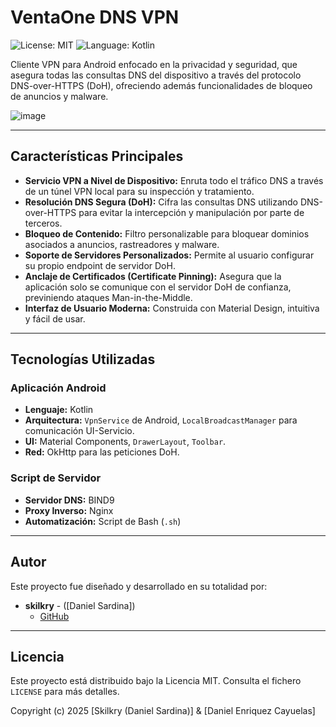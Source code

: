 # VentaOne DNS VPN

![License: MIT](https://img.shields.io/badge/License-MIT-yellow.svg)
![Language: Kotlin](https://img.shields.io/badge/Language-Kotlin-blue.svg)

Cliente VPN para Android enfocado en la privacidad y seguridad, que asegura todas las consultas DNS del dispositivo a través del protocolo DNS-over-HTTPS (DoH), ofreciendo además funcionalidades de bloqueo de anuncios y malware.

![image](https://github.com/user-attachments/assets/9491322d-8966-408f-a8a2-db4de341bdbb)



---

## Características Principales

* **Servicio VPN a Nivel de Dispositivo:** Enruta todo el tráfico DNS a través de un túnel VPN local para su inspección y tratamiento.
* **Resolución DNS Segura (DoH):** Cifra las consultas DNS utilizando DNS-over-HTTPS para evitar la intercepción y manipulación por parte de terceros.
* **Bloqueo de Contenido:** Filtro personalizable para bloquear dominios asociados a anuncios, rastreadores y malware.
* **Soporte de Servidores Personalizados:** Permite al usuario configurar su propio endpoint de servidor DoH.
* **Anclaje de Certificados (Certificate Pinning):** Asegura que la aplicación solo se comunique con el servidor DoH de confianza, previniendo ataques Man-in-the-Middle.
* **Interfaz de Usuario Moderna:** Construida con Material Design, intuitiva y fácil de usar.

---

## Tecnologías Utilizadas

### Aplicación Android
* **Lenguaje:** Kotlin
* **Arquitectura:** `VpnService` de Android, `LocalBroadcastManager` para comunicación UI-Servicio.
* **UI:** Material Components, `DrawerLayout`, `Toolbar`.
* **Red:** OkHttp para las peticiones DoH.

### Script de Servidor
* **Servidor DNS:** BIND9
* **Proxy Inverso:** Nginx
* **Automatización:** Script de Bash (`.sh`)

---

## Autor

Este proyecto fue diseñado y desarrollado en su totalidad por:

* **skilkry** - ([Daniel Sardina])
    * [GitHub](https://github.com/skilkry)

---

## Licencia

Este proyecto está distribuido bajo la Licencia MIT. Consulta el fichero `LICENSE` para más detalles.

Copyright (c) 2025 [Skilkry (Daniel Sardina)] & [Daniel Enriquez Cayuelas] 
